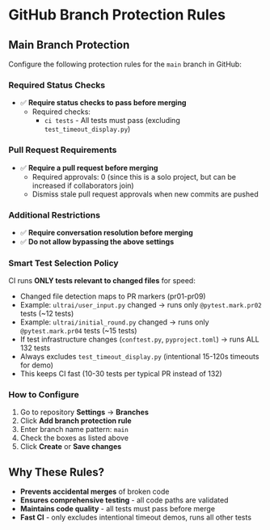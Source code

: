 # GitHub Branch Protection Rules

## Main Branch Protection

Configure the following protection rules for the `main` branch in GitHub:

### Required Status Checks
- ✅ **Require status checks to pass before merging**
  - Required checks:
    - `ci tests` - All tests must pass (excluding `test_timeout_display.py`)

### Pull Request Requirements
- ✅ **Require a pull request before merging**
  - Required approvals: 0 (since this is a solo project, but can be increased if collaborators join)
  - Dismiss stale pull request approvals when new commits are pushed

### Additional Restrictions
- ✅ **Require conversation resolution before merging**
- ✅ **Do not allow bypassing the above settings**

### Smart Test Selection Policy
CI runs **ONLY tests relevant to changed files** for speed:
- Changed file detection maps to PR markers (pr01-pr09)
- Example: `ultrai/user_input.py` changed → runs only `@pytest.mark.pr02` tests (~12 tests)
- Example: `ultrai/initial_round.py` changed → runs only `@pytest.mark.pr04` tests (~15 tests)
- If test infrastructure changes (`conftest.py`, `pyproject.toml`) → runs ALL 132 tests
- Always excludes `test_timeout_display.py` (intentional 15-120s timeouts for demo)
- This keeps CI fast (10-30 tests per typical PR instead of 132)

### How to Configure
1. Go to repository **Settings** → **Branches**
2. Click **Add branch protection rule**
3. Enter branch name pattern: `main`
4. Check the boxes as listed above
5. Click **Create** or **Save changes**

## Why These Rules?
- **Prevents accidental merges** of broken code
- **Ensures comprehensive testing** - all code paths are validated
- **Maintains code quality** - all tests must pass before merge
- **Fast CI** - only excludes intentional timeout demos, runs all other tests
